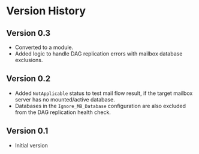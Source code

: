 # Version History

## Version 0.3

- Converted to a module.
- Added logic to handle DAG replication errors with mailbox database exclusions.

## Version 0.2

- Added `NotApplicable` status to test mail flow result, if the target mailbox server has no mounted/active database.
- Databases in the `Ignore_MB_Database` configuration are also excluded from the DAG replication health check.

## Version 0.1

- Initial version
